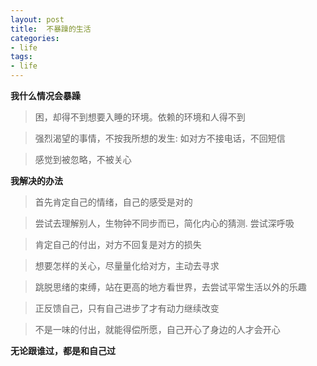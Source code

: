 ```yaml
---
layout: post
title:  不暴躁的生活
categories:
- life
tags:
- life
---
```



**我什么情况会暴躁**
  > 困，却得不到想要入睡的环境。依赖的环境和人得不到

  > 强烈渴望的事情，不按我所想的发生: 如对方不接电话，不回短信

  > 感觉到被忽略，不被关心

**我解决的办法**  
  > 首先肯定自己的情绪，自己的感受是对的

  > 尝试去理解别人，生物钟不同步而已，简化内心的猜测. 尝试深呼吸

  > 肯定自己的付出，对方不回复是对方的损失

  > 想要怎样的关心，尽量量化给对方，主动去寻求

  > 跳脱思绪的束缚，站在更高的地方看世界，去尝试平常生活以外的乐趣

  > 正反馈自己，只有自己进步了才有动力继续改变

  > 不是一味的付出，就能得偿所愿，自己开心了身边的人才会开心

**无论跟谁过，都是和自己过**  